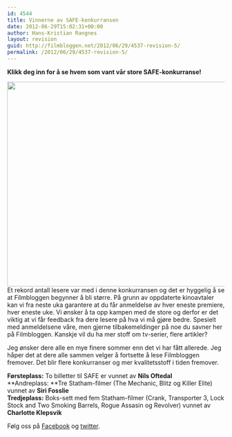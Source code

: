 ```yaml
---
id: 4544
title: Vinnerne av SAFE-konkurransen
date: 2012-06-29T15:02:31+00:00
author: Hans-Kristian Rangnes
layout: revision
guid: http://filmbloggen.net/2012/06/29/4537-revision-5/
permalink: /2012/06/29/4537-revision-5/
---
```

**Klikk deg inn for å se hvem som vant vår store SAFE-konkurranse!**<!--more-->

  
<a href="http://filmbloggen.net/2012/06/06/stor-safe-konkurranse/jason-statham-safe/" rel="attachment wp-att-3973"><img class="alignnone size-full wp-image-3973" src="http://filmbloggen.net/wp-content/uploads//2012/06/jason-statham-safe.jpg" alt="" width="600" height="473" /></a>  
Et rekord antall lesere var med i denne konkurransen og det er hyggelig å se at Filmbloggen begynner å bli større. På grunn av oppdaterte kinoavtaler kan vi fra neste uka garantere at du får anmeldelse av hver eneste premiere, hver eneste uke. Vi ønsker å ta opp kampen med de store og derfor er det viktig at vi får feedback fra dere lesere på hva vi må gjøre bedre. Spesielt med anmeldelsene våre, men gjerne tilbakemeldinger på noe du savner her på Filmbloggen. Kanskje vil du ha mer stoff om tv-serier, flere artikler?

Jeg ønsker dere alle en mye finere sommer enn det vi har fått allerede. Jeg håper det at dere alle sammen velger å fortsette å lese Filmbloggen fremover. Det blir flere konkurranser og mer kvalitetsstoff i tiden fremover.

**Førsteplass:** To billetter til SAFE er vunnet av **Nils Oftedal**  
**Andreplass: **Tre Statham-filmer (The Mechanic, Blitz og Killer Elite) vunnet av **Siri Fosslie**  
**Tredjeplass:** Boks-sett med fem Statham-filmer (Crank, Transporter 3, Lock Stock and Two Smoking Barrels, Rogue Assasin og Revolver) vunnet av **Charlotte Klepsvik**

Følg oss på [Facebook](http://www.facebook.com/Filmbloggen) og [twitter](http://www.twitter.com/Filmbloggen).